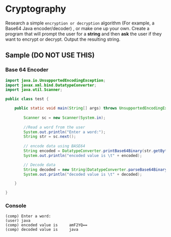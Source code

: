 # Cryptography
Research a simple `encryption or decryption` algorithm (For example, a Base64 Java encoder/decoder) , or make one up your own. Create a program that will prompt the user for a **string** and then **ask** the user if they want to encrypt or decrypt. Output the resulting string.

## Sample (DO NOT USE THIS)
### Base 64 Encoder
```java
import java.io.UnsupportedEncodingException;    
import javax.xml.bind.DatatypeConverter;
import java.util.Scanner;

public class test {

    public static void main(String[] args) throws UnsupportedEncodingException {
    	
    	Scanner sc = new Scanner(System.in);
    		
    	//Read a word from the user
    	System.out.println("Enter a word:");
        String str = sc.next();
        
        // encode data using BASE64
        String encoded = DatatypeConverter.printBase64Binary(str.getBytes());
        System.out.println("encoded value is \t" + encoded);

        // Decode data 
        String decoded = new String(DatatypeConverter.parseBase64Binary(encoded));
        System.out.println("decoded value is \t" + decoded);

    }

}
```
### Console
```
(comp) Enter a word:
(user) java
(comp) encoded value is 	amF2YQ==
(comp) decoded value is 	java
```
